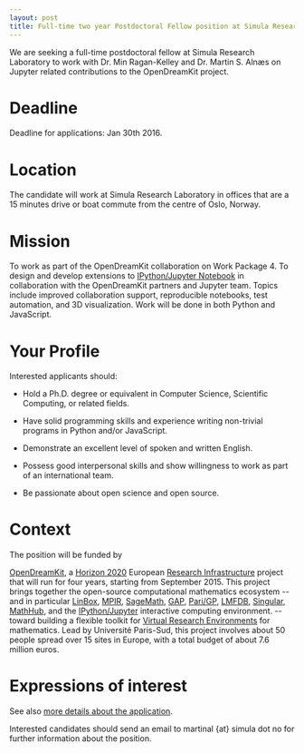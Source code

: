 ```yaml
---
layout: post
title: Full-time two year Postdoctoral Fellow position at Simula Research Laboratory in Norway beginning early 2016
---
```


We are seeking a full-time postdoctoral fellow at Simula Research
Laboratory to work with Dr. Min Ragan-Kelley and Dr. Martin S. Alnæs
on Jupyter related contributions to the OpenDreamKit project.


# Deadline

Deadline for applications: Jan 30th 2016.


# Location

The candidate will work at Simula Research Laboratory in
offices that are a 15 minutes drive or boat commute from
the centre of Oslo, Norway.


# Mission

To work as part of the OpenDreamKit collaboration on Work Package 4.
To design and develop extensions to [IPython/Jupyter Notebook](http://jupyter.org/) in
collaboration with the OpenDreamKit partners and Jupyter team.  Topics
include improved collaboration support, reproducible notebooks, test
automation, and 3D visualization.  Work will be done in both Python
and JavaScript.


# Your Profile

Interested applicants should:

- Hold a Ph.D. degree or equivalent in Computer Science, Scientific Computing, or related fields.

- Have solid programming skills and experience writing non-trivial programs in Python and/or JavaScript.

- Demonstrate an excellent level of spoken and written English.

- Possess good interpersonal skills and show willingness to work as part of an international team.

- Be passionate about open science and open source.


# Context

The position will be funded by

[OpenDreamKit](http://opendreamkit.org), a
[Horizon 2020](https://ec.europa.eu/programmes/horizon2020/)
European [Research Infrastructure](https://ec.europa.eu/programmes/horizon2020/en/h2020-section/european-research-infrastructures-including-e-infrastructures)
project that will run for four years, starting from September
2015. This project brings together the open-source computational
mathematics ecosystem -- and in particular
[LinBox](http://linalg.org/),
[MPIR](http://mpir.org),
[SageMath](http://sagemath.org/),
[GAP](http://www.gap-system.org/),
[Pari/GP](http://pari.math.u-bordeaux.fr/),
[LMFDB](http://lmfdb.org/),
[Singular](http://www.singular.uni-kl.de/),
[MathHub](https://mathhub.info/),
and the
[IPython/Jupyter](http://jupyter.org/) interactive computing
environment.
-- toward building a
flexible toolkit for
[Virtual Research Environments](http://www.2020-horizon.com/e-Infrastructures-for-virtual-research-environments-%28VRE%29-i1490.html)
for mathematics. Lead by Université Paris-Sud, this project involves
about 50 people spread over 15 sites in Europe, with a total budget of
about 7.6 million euros.


# Expressions of interest

See also [more details about the application](http://m.finn.no/job/fulltime/ad.html?finnkode=69302480&orgId=274233842&ref=fas).

Interested candidates should send an email to martinal {at} simula dot no for further information about the position.
